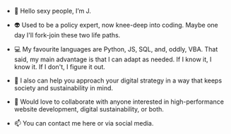 - 👋 Hello sexy people, I’m J.
- 👽 Used to be a policy expert, now knee-deep into coding. Maybe one day I'll fork-join these two life paths. 

- 💻 My favourite languages are Python, JS, SQL, and, oddly, VBA. That said, my main advantage is that I can adapt as needed. If I know it, I know it. If I don't, I figure it out.
- 🌱 I also can help you approach your digital strategy in a way that keeps society and sustainability in mind.

- 💞 Would love to collaborate with anyone interested in high-performance website development, digital sustainability, or both.
- 📫 You can contact me here or via social media.

<!---
jbolns/jbolns is a ✨ special ✨ repository because its `README.md` (this file) appears on your GitHub profile.
You can click the Preview link to take a look at your changes.
--->
